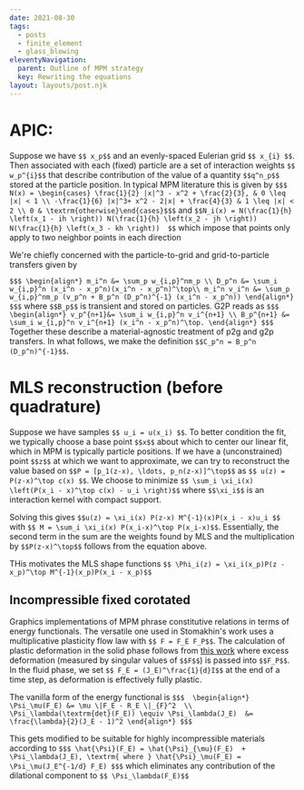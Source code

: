 ```yaml
---
date: 2021-08-30
tags:
  - posts
  - finite_element
  - glass_blowing
eleventyNavigation:
  parent: Outline of MPM strategy
  key: Rewriting the equations
layout: layouts/post.njk
---
```


# APIC:

Suppose we have `$$ x_p$$` 
and an evenly-spaced Eulerian grid `$$ x_{i} $$`.
Then associated with each (fixed) particle are a set of interaction weights
`$$ w_p^{i}$$` that describe contribution of the value of a quantity `$$q^n_p$$`
stored at the particle position.
In typical MPM literature this is given by 
`$$$ N(x) = \begin{cases} \frac{1}{2} |x|^3 - x^2 + \frac{2}{3}, & 0 \leq |x| < 1 \\ -\frac{1}{6} |x|^3+ x^2 - 2|x| + \frac{4}{3} & 1 \leq |x| < 2 \\ 0 & \textrm{otherwise}\end{cases}$$$`
and `$$N_i(x) = N(\frac{1}{h} \left(x_1 - ih \right)) N(\frac{1}{h} \left(x_2 - jh \right)) N(\frac{1}{h} \left(x_3 - kh \right))  $$`
which impose 
that points only apply to two neighbor points in each direction

We're chiefly concerned with the particle-to-grid and grid-to-particle transfers given by

`$$$
\begin{align*}
m_i^n &= \sum_p w_{i,p}^nm_p \\
D_p^n &= \sum_i w_{i,p}^n (x_i^n - x_p^n)(x_i^n - x_p^n)^\top\\
m_i^n v_i^n &= \sum_p w_{i,p}^nm_p (v_p^n + B_p^n (D_p^n)^{-1} (x_i^n - x_p^n))
\end{align*}
$$$`
where `$$B_p$$` is transient and stored on particles. G2P reads as
`$$$
\begin{align*}
v_p^{n+1}&= \sum_i w_{i,p}^n v_i^{n+1} \\
B_p^{n+1} &= \sum_i w_{i,p}^n v_i^{n+1} (x_i^n - x_p^n)^\top.
\end{align*}
$$$`
Together these describe a material-agnostic treatment of p2g and g2p transfers. 
In what follows, we make the definition `$$C_p^n = B_p^n (D_p^n)^{-1}$$`.

# MLS reconstruction (before quadrature)
Suppose we have samples `$$ u_i = u(x_i) $$`. 
To better condition the fit, we typically choose a base point `$$x$$` about which
to center our linear fit, which in MPM is typically particle positions.
If we have a (unconstrained) point `$$z$$` at which we want to approximate, 
we can try to reconstruct the value based on `$$P = [p_1(z-x), \ldots, p_n(z-x)]^\top$$`
as `$$ u(z) = P(z-x)^\top c(x) $$`. We choose to minimize `$$ \sum_i \xi_i(x) \left(P(x_i - x)^\top c(x) - u_i \right)$$`
where `$$\xi_i$$` is an interaction kernel with compact support.

Solving this gives `$$u(z) = \xi_i(x) P(z-x) M^{-1}(x)P(x_i - x)u_i $$`
with `$$ M = \sum_i \xi_i(x) P(x_i-x)^\top P(x_i-x)$$`. 
Essentially, the second term in the sum are the weights found by MLS and the 
multiplication by `$$P(z-x)^\top$$` follows from the equation above.

THis motivates the MLS shape functions `$$ \Phi_i(z) = \xi_i(x_p)P(z - x_p)^\top M^{-1}(x_p)P(x_i - x_p)$$`



## Incompressible fixed corotated
Graphics implementations of MPM phrase constitutive relations
in terms of energy functionals. 
The versatile one used in Stomakhin's work 
uses a multiplicative plasticity flow law with `$$ F = F_E F_P$$`.
The calculation of plastic deformation in the solid phase follows 
from [this work](https://math.ucdavis.edu/~jteran/papers/SSCTS13.pdf)
where excess deformation (measured by singular values of `$$F$$`) 
is passed into `$$F_P$$`. In the fluid phase, we set 
`$$ F_E = (J_E)^\frac{1}{d}I$$` at the end of a time step, as deformation
is effectively fully plastic.

The vanilla form of the energy functional is
`$$$ 
\begin{align*}
\Psi_\mu(F_E) &= \mu \|F_E - R_E \|_{F}^2  \\
\Psi_\lambda(\textrm{det}(F_E)) \equiv \Psi_\lambda(J_E)  &= \frac{\lambda}{2}(J_E - 1)^2
\end{align*}
$$$`

This gets modified to be suitable for highly incompressible materials according to
`$$$ \hat{\Psi}(F_E) = \hat{\Psi}_{\mu}(F_E)  + \Psi_\lambda(J_E), \textrm{ where } \hat{\Psi}_\mu(F_E) = \Psi_\mu(J_E^{-1/d} F_E) $$$`
which eliminates any contribution of the dilational component to `$$ \Psi_\lambda(F_E)$$` 